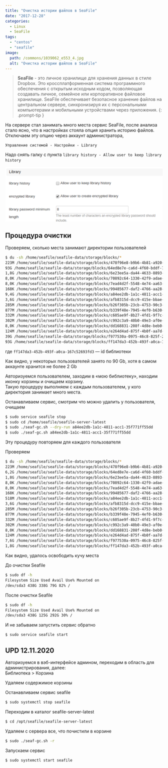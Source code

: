 ```yaml
---
title: "Очистка истории файлов в SeaFile"
date: "2017-12-28"
categories:
  - Linux
  - SeaFile
tags: 
  - "centos"
  - "seafile"
image:
  path: /commons/1039062_e553_4.jpg
  alt: "Очистка истории файлов в SeaFile"
---
```


> **SeaFile** - это личное хранилище для хранения данных в стиле Dropbox. Это кроссплатформенная система программного обеспечения с открытым исходным кодом, позволяющая создавать личное, семейное или корпоративное файловое хранилище. SeaFile обеспечивает безопасное хранение файлов на центральном сервере, синхронизируя их с персональными компьютерами и мобильными устройствами через приложения.
{: .prompt-tip }

На сервере стал занимать много места сервис SeaFile, после анализа стало ясно, что в настройках стояла опция хранить историю файлов. Отключаем эту опцию через аккаунт администратора,

```
Управление системой - Настройки - Library
```

Надо снять галку с пункта `library history - Allow user to keep library history`

![Allow user to keep library history](/assets/img/posts/2017/12/28/2018-08-22_14-12_seafile.png)

## Процедура очистки

Проверяем, сколько места занимают директории пользователей

```sh
$ du -sh /home/seafile/seafile-data/storage/blocks/*
223M /home/seafile/seafile-data/storage/blocks/478f96e8-b9b6-4b81-a920-eb191b53c82a
93G /home/seafile/seafile-data/storage/blocks/64ed8e7e-ca6d-4f60-bddf-7f6a8ab6205f
1,8G /home/seafile/seafile-data/storage/blocks/6e23ee5a-da44-4633-8893-0d2ec6ac5f04
8,0K /home/seafile/seafile-data/storage/blocks/70892c64-1330-42f9-adae-c80c39d5da93
8,0K /home/seafile/seafile-data/storage/blocks/7ead4d2f-5548-4e74-aa63-fd6eb9dc3e51
168K /home/seafile/seafile-data/storage/blocks/99485677-daf2-4766-aa28-27353c5ab133
9,4G /home/seafile/seafile-data/storage/blocks/a84ee2db-1a1c-4811-acc1-35f771ff55dd
3,6G /home/seafile/seafile-data/storage/blocks/afb8315d-dcc9-415e-bbae-42ab13a06684
285M /home/seafile/seafile-data/storage/blocks/b26f305b-23cb-4753-90c3-fc45c946688a
877M /home/seafile/seafile-data/storage/blocks/b339f48e-7945-4ef0-b630-2e0ee2eb06eb
332M /home/seafile/seafile-data/storage/blocks/c605ae9f-8b27-4fd1-9f7c-f4f9363e6de0
302M /home/seafile/seafile-data/storage/blocks/c992c3a9-40b0-49e3-af0e-467ad39b717d
8,0K /home/seafile/seafile-data/storage/blocks/dd168831-208f-4d8e-beb0-39375f2287c8
124M /home/seafile/seafile-data/storage/blocks/e264d4ad-875f-4b0f-aa7d-63f853e862a7
39G /home/seafile/seafile-data/storage/blocks/f977530a-0975-46c8-825f-27461384271e
93G /home/seafile/seafile-data/storage/blocks/ff147da3-452b-493f-a0ca-167c52693fd3
```

где `ff147da3-452b-493f-a0ca-167c52693fd3` — id библиотеки

Как видно, у некоторых пользователей занято по 90 Gb, хотя в самом аккаунте хранится не более 2 Gb

Авторизуемся пользователем, заходим в «мою библиотеку», находим иконку корзины и очищаем корзину.  
Такую процедуру выполняем с каждым пользователем, у кого директория занимает много места.

Останавливаем сервис, смотрим что можно удалить у пользователя, очищаем

```sh
$ sudo service seafile stop
$ sudo cd /home/seafile/seafile-server-latest
$ sudo ./seaf-gc.sh --dry-run a84ee2db-1a1c-4811-acc1-35f771ff55dd
$ sudo ./seaf-gc.sh a84ee2db-1a1c-4811-acc1-35f771ff55dd
```

Эту процедуру повторяем для каждого пользователя

Проверяем

```sh
$ du -sh /home/seafile/seafile-data/storage/blocks/*
223M /home/seafile/seafile-data/storage/blocks/478f96e8-b9b6-4b81-a920-eb191b53c82a
6,2G /home/seafile/seafile-data/storage/blocks/64ed8e7e-ca6d-4f60-bddf-7f6a8ab6205f
1,8G /home/seafile/seafile-data/storage/blocks/6e23ee5a-da44-4633-8893-0d2ec6ac5f04
8,0K /home/seafile/seafile-data/storage/blocks/70892c64-1330-42f9-adae-c80c39d5da93
8,0K /home/seafile/seafile-data/storage/blocks/7ead4d2f-5548-4e74-aa63-fd6eb9dc3e51
168K /home/seafile/seafile-data/storage/blocks/99485677-daf2-4766-aa28-27353c5ab133
518M /home/seafile/seafile-data/storage/blocks/a84ee2db-1a1c-4811-acc1-35f771ff55dd
3,6G /home/seafile/seafile-data/storage/blocks/afb8315d-dcc9-415e-bbae-42ab13a06684
285M /home/seafile/seafile-data/storage/blocks/b26f305b-23cb-4753-90c3-fc45c946688a
877M /home/seafile/seafile-data/storage/blocks/b339f48e-7945-4ef0-b630-2e0ee2eb06eb
332M /home/seafile/seafile-data/storage/blocks/c605ae9f-8b27-4fd1-9f7c-f4f9363e6de0
302M /home/seafile/seafile-data/storage/blocks/c992c3a9-40b0-49e3-af0e-467ad39b717d
8,0K /home/seafile/seafile-data/storage/blocks/dd168831-208f-4d8e-beb0-39375f2287c8
124M /home/seafile/seafile-data/storage/blocks/e264d4ad-875f-4b0f-aa7d-63f853e862a7
7,6G /home/seafile/seafile-data/storage/blocks/f977530a-0975-46c8-825f-27461384271e
1,8G /home/seafile/seafile-data/storage/blocks/ff147da3-452b-493f-a0ca-167c52693fd3
```

Как видно, удалось освободить кучу места

До очистки Seafile

```sh
$ sudo df -h
Filesystem Size Used Avail Use% Mounted on
/dev/sda3 438G 338G 79G 82% /
```

После очистки Seafile

```sh
$ sudo df -h
Filesystem Size Used Avail Use% Mounted on
/dev/sda3 438G 125G 292G 30% /
```

И не забываем запустить сервис обратно

```sh
$ sudo service seafile start
```

## UPD 12.11.2020

Авторизуемся в вэб-интерфейсе админом, переходим в область для администрирования, далее:  
Библиотека > Корзина

Удаляем содержимое корзины

Останавливаем сервис seafile

```sh
$ sudo systemctl stop seafile
```

Переходим в каталог seafile-server-latest

```sh
$ cd /opt/seafile/seafile-server-latest
```

Удаляем с сервера все, что почистили в корзине

```sh
$ sudo ./seaf-gc.sh -r
```

Запускаем сервис

```sh
$ sudo systemctl start seafile
```
